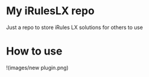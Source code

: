 # My iRulesLX repo
Just a repo to store iRules LX solutions for others to use

# How to use
!(images/new plugin.png)